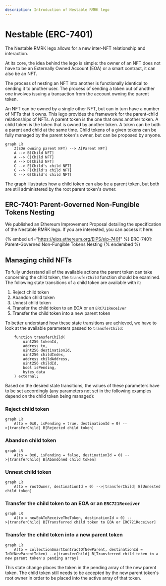 ```yaml
---
description: Introduction of Nestable RMRK lego
---
```


# Nestable (ERC-7401)

The Nestable RMRK lego allows for a new inter-NFT relationship and interaction.

At its core, the idea behind the lego is simple: the owner of an NFT does not have to be an Externally Owned Account (EOA) or a smart contract, it can also be an NFT.

The process of nesting an NFT into another is functionally identical to sending it to another user. The process of sending a token out of another one involves issuing a transaction from the account owning the parent token.

An NFT can be owned by a single other NFT, but can in turn have a number of NFTs that it owns. This lego provides the framework for the parent-child relationships of NFTs. A parent token is the one that owns another token. A child token is the token that is owned by another token. A token can be both a parent and child at the same time. Child tokens of a given tokens can be fully managed by the parent token's owner, but can be proposed by anyone.

```mermaid
graph LR
    Z(EOA owning parent NFT) --> A[Parent NFT]
    A --> B[Child NFT]
    A --> C[Child NFT]
    A --> D[Child NFT]
    C --> E[Child's child NFT]
    C --> F[Child's child NFT]
    C --> G[Child's child NFT]

```

The graph illustrates how a child token can also be a parent token, but both are still administered by the root parent token's owner.

## ERC-7401: Parent-Governed Non-Fungible Tokens Nesting

We published an Ethereum Improvement Proposal detailing the specification of the Nestable RMRK lego. If you are interested, you can access it here:

{% embed url="https://eips.ethereum.org/EIPS/eip-7401" %}
ERC-7401: Parent-Governed Non-Fungible Tokens Nesting
{% endembed %}

## Managing child NFTs

To fully understand all of the available actions the parent token can take concerning the child token, the `transferChild` function should be examined. The following state transitions of a child token are available with it:

1. Reject child token
2. Abandon child token
3. Unnest child token
4. Transfer the child token to an EOA or an `ERC721Receiver`
5. Transfer the child token into a new parent token

To better understand how these state transitions are achieved, we have to look at the available parameters passed to `transferChild`:

```solidity
    function transferChild(
        uint256 tokenId,
        address to,
        uint256 destinationId,
        uint256 childIndex,
        address childAddress,
        uint256 childId,
        bool isPending,
        bytes data
    ) external;
```

Based on the desired state transitions, the values of these parameters have to be set accordingly (any parameters not set in the following examples depend on the child token being managed):

### **Reject child token**

```mermaid
graph LR
    A(to = 0x0, isPending = true, destinationId = 0) -->|transferChild| B[Rejected child token]
```

### **Abandon child token**

```mermaid
graph LR
    A(to = 0x0, isPending = false, destinationId = 0) -->|transferChild| B[Abandoned child token]
```

### **Unnest child token**

```mermaid
graph LR
    A(to = rootOwner, destinationId = 0) -->|transferChild| B[Unnested child token]
```

### **Transfer the child token to an EOA or an `ERC721Receiver`**

```mermaid
graph LR
    A(to = newEoAToReceiveTheToken, destinationId = 0) -->|transferChild| B[Transferred child token to EOA or ERC721Receiver]
```

### **Transfer the child token into a new parent token**

```mermaid
graph LR
    A(to = collectionSmartContractOfNewParent, destinationId = IdOfNewParentToken) -->|transferChild| B[Transferred child token in a new parent token's pending array]
```

This state change places the token in the pending array of the new parent token. The child token still needs to be accepted by the new parent token's root owner in order to be placed into the active array of that token.

